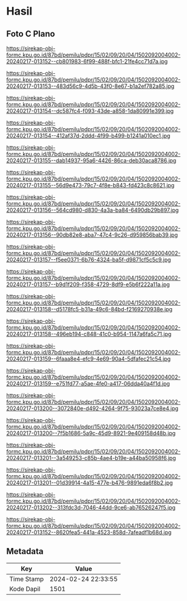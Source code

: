 # Hasil

## Foto C Plano

https://sirekap-obj-formc.kpu.go.id/87bd/pemilu/pdpr/15/02/09/20/04/1502092004002-20240217-013152--cb801983-6f99-488f-bfc1-21fe4cc71d7a.jpg

https://sirekap-obj-formc.kpu.go.id/87bd/pemilu/pdpr/15/02/09/20/04/1502092004002-20240217-013153--483d56c9-4d5b-43f0-8e67-b1a2ef782a85.jpg

https://sirekap-obj-formc.kpu.go.id/87bd/pemilu/pdpr/15/02/09/20/04/1502092004002-20240217-013154--dc587fc4-f093-43de-a858-1da80991e399.jpg

https://sirekap-obj-formc.kpu.go.id/87bd/pemilu/pdpr/15/02/09/20/04/1502092004002-20240217-013154--412af37d-2ddd-4f99-b499-b1241a010ec1.jpg

https://sirekap-obj-formc.kpu.go.id/87bd/pemilu/pdpr/15/02/09/20/04/1502092004002-20240217-013155--dab14937-95a6-4426-86ca-deb30aca8786.jpg

https://sirekap-obj-formc.kpu.go.id/87bd/pemilu/pdpr/15/02/09/20/04/1502092004002-20240217-013155--56d9e473-79c7-4f8e-b843-fd423c8c8621.jpg

https://sirekap-obj-formc.kpu.go.id/87bd/pemilu/pdpr/15/02/09/20/04/1502092004002-20240217-013156--564cd980-d830-4a3a-ba84-6490db29b897.jpg

https://sirekap-obj-formc.kpu.go.id/87bd/pemilu/pdpr/15/02/09/20/04/1502092004002-20240217-013156--90db82e8-aba7-47c4-9c26-d959856bab39.jpg

https://sirekap-obj-formc.kpu.go.id/87bd/pemilu/pdpr/15/02/09/20/04/1502092004002-20240217-013157--f5ee0371-6b76-4324-ba5f-d9871cf5c5c9.jpg

https://sirekap-obj-formc.kpu.go.id/87bd/pemilu/pdpr/15/02/09/20/04/1502092004002-20240217-013157--b9d1f209-f358-4729-8df9-e5b6f222a11a.jpg

https://sirekap-obj-formc.kpu.go.id/87bd/pemilu/pdpr/15/02/09/20/04/1502092004002-20240217-013158--d5178fc5-b31a-49c6-84bd-f2169270938e.jpg

https://sirekap-obj-formc.kpu.go.id/87bd/pemilu/pdpr/15/02/09/20/04/1502092004002-20240217-013158--496eb194-c848-41c0-b954-1147a6fa5c71.jpg

https://sirekap-obj-formc.kpu.go.id/87bd/pemilu/pdpr/15/02/09/20/04/1502092004002-20240217-013159--6faaa8e4-efc9-4e69-90a4-5dfafec21c54.jpg

https://sirekap-obj-formc.kpu.go.id/87bd/pemilu/pdpr/15/02/09/20/04/1502092004002-20240217-013159--e751fd77-a5ae-4fe0-a417-06dda40a4f1d.jpg

https://sirekap-obj-formc.kpu.go.id/87bd/pemilu/pdpr/15/02/09/20/04/1502092004002-20240217-013200--3072840e-d492-4264-9f75-93023a7ce8e4.jpg

https://sirekap-obj-formc.kpu.go.id/87bd/pemilu/pdpr/15/02/09/20/04/1502092004002-20240217-013200--7f5b1686-5a9c-45d9-8921-9e409158d48b.jpg

https://sirekap-obj-formc.kpu.go.id/87bd/pemilu/pdpr/15/02/09/20/04/1502092004002-20240217-013201--3a549253-c85b-4ae4-b19e-a44ba50958f6.jpg

https://sirekap-obj-formc.kpu.go.id/87bd/pemilu/pdpr/15/02/09/20/04/1502092004002-20240217-013201--01d39914-4a15-477e-b476-9891eda6f8b2.jpg

https://sirekap-obj-formc.kpu.go.id/87bd/pemilu/pdpr/15/02/09/20/04/1502092004002-20240217-013202--313fdc3d-7046-44dd-9ce6-ab76526247f5.jpg

https://sirekap-obj-formc.kpu.go.id/87bd/pemilu/pdpr/15/02/09/20/04/1502092004002-20240217-013152--8620fea5-441a-4523-858d-7afeadf1b68d.jpg


## Metadata

| Key        | Value               |
| ---------- | ------------------- |
| Time Stamp | 2024-02-24 22:33:55 |
| Kode Dapil | 1501                |



